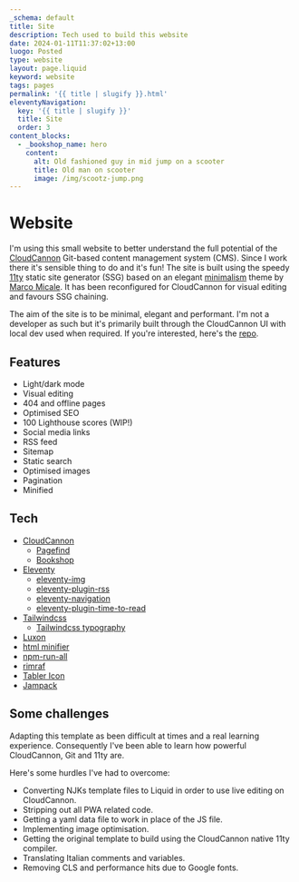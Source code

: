 ```yaml
---
_schema: default
title: Site
description: Tech used to build this website
date: 2024-01-11T11:37:02+13:00
luogo: Posted
type: website
layout: page.liquid
keyword: website
tags: pages
permalink: '{{ title | slugify }}.html'
eleventyNavigation:
  key: '{{ title | slugify }}'
  title: Site
  order: 3
content_blocks:
  - _bookshop_name: hero
    content:
      alt: Old fashioned guy in mid jump on a scooter
      title: Old man on scooter
      image: /img/scootz-jump.png
---
```

# Website

I'm using this small website to better understand the full potential of the <a href="https://cloudcannon.com" target="_blank" rel="noopener">CloudCannon</a> Git-based content management system (CMS). Since I work there it's sensible thing to do and it's fun! The site is built using the speedy <a href="https://www.11ty.dev/" target="_blank" rel="noopener">11ty</a> static site generator (SSG) based on an elegant <a href="https://github.com/MarcoMicale/Minimalism" target="_blank" rel="noopener">minimalism</a> theme by <a href="https://github.com/MarcoMicale" target="_blank" rel="noopener">Marco Micale</a>. It has been reconfigured for CloudCannon for visual editing and favours SSG chaining.

The aim of the site is to be minimal, elegant and performant. I'm not a developer as such but it's primarily built through the CloudCannon UI with local dev used when required. If you're interested, here's the <a href="https://github.com/socialspacedev/minicannon" target="_blank" rel="noopener">repo</a>.

## Features

* Light/dark mode
* Visual editing
* 404 and offline pages
* Optimised SEO
* 100 Lighthouse scores (WIP!)
* Social media links
* RSS feed
* Sitemap
* Static search
* Optimised images
* Pagination
* Minified

## Tech

* <a href="https://cloudcannon.com/" title="CloudCannon git-bases CMS" target="_blank" rel="noopener">CloudCannon</a>
  * <a href="https://github.com/CloudCannon/pagefind" target="_blank" rel="noopener">Pagefind</a>
  * <a href="https://github.com/CloudCannon/bookshop" target="_blank" rel="noopener">Bookshop</a>
* <a href="https://github.com/11ty/eleventy" target="_blank" rel="noopener">Eleventy</a>
  * <a href="https://github.com/11ty/eleventy-img" target="_blank" rel="noopener">eleventy-img</a>
  * <a href="https://github.com/11ty/eleventy-plugin-rss" target="_blank" rel="noopener">eleventy-plugin-rss</a>
  * <a href="https://github.com/11ty/eleventy-navigation" target="_blank" rel="noopener">eleventy-navigation</a>
  * <a href="https://github.com/JKC-Codes/eleventy-plugin-time-to-read" target="_blank" rel="noopener">eleventy-plugin-time-to-read</a>
* <a href="https://github.com/tailwindlabs/tailwindcss" target="_blank" rel="noopener">Tailwindcss</a>
  * <a href="https://github.com/tailwindlabs/tailwindcss-typography" target="_blank" rel="noopener">Tailwindcss typography</a>
* <a href="https://github.com/moment/luxon" target="_blank" rel="noopener">Luxon</a>
* <a href="https://github.com/kangax/html-minifier" target="_blank" rel="noopener">html minifier</a>
* <a href="https://github.com/mysticatea/npm-run-all" target="_blank" rel="noopener">npm-run-all</a>
* <a href="https://github.com/isaacs/rimraf" target="_blank" rel="noopener">rimraf</a>
* <a href="https://github.com/tabler/tabler-icons" target="_blank" rel="noopener">Tabler Icon</a>
* <a href="https://jampack.divriots.com/" title="Visit the website for Jampack." target="_blank" rel="noopener">Jampack</a>

## Some challenges

Adapting this template as been difficult at times and a real learning experience. Consequently I've been able to learn how powerful CloudCannon, Git and 11ty are.

Here's some hurdles I've had to overcome:

* Converting NJKs template files to Liquid in order to use live editing on CloudCannon.
* Stripping out all PWA related code.
* Getting a yaml data file to work in place of the JS file.
* Implementing image optimisation.
* Getting the original template to build using the CloudCannon native 11ty compiler.
* Translating Italian comments and variables.
* Removing CLS and performance hits due to Google fonts.<br>